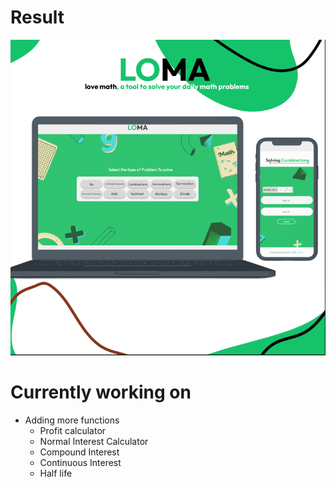 # Result
![Result](result.png)

# Currently working on 
* Adding more functions
    * Profit calculator
    * Normal Interest Calculator
    * Compound Interest
    * Continuous Interest
    * Half life